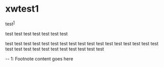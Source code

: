 # xwtest1

test<sup>[1](#myfootnote1)</sup>

test
test
test
test
test
test
test

test
test
test
test
test
test
test
test
test
test
test
test
test
test
test
test
test
test
test
test
test
test
test
test
test
test
test
test


--
<a name="myfootnote1">1</a>: Footnote content goes here
